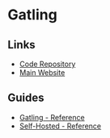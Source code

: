 # Gatling

## Links

- [Code Repository](https://github.com/gatling/gatling)
- [Main Website](https://gatling.io/open-source/)

## Guides

- [Gatling - Reference](https://gatling.io/docs/gatling/reference/current/)
- [Self-Hosted - Reference](https://gatling.io/docs/enterprise/self-hosted/reference/current/)
